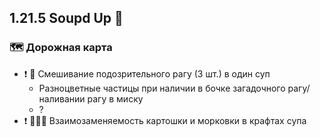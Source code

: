 ## 1.21.5 Soupd Up 🍲

### 🗺 Дорожная карта
- ❗ 🍲 Смешивание подозрительного рагу (3 шт.) в один суп
  - Разноцветные частицы при наличии в бочке загадочного рагу/наливании рагу в миску
  - ?
- ❗ 🥔🔁🥕 Взаимозаменяемость картошки и морковки в крафтах супа
